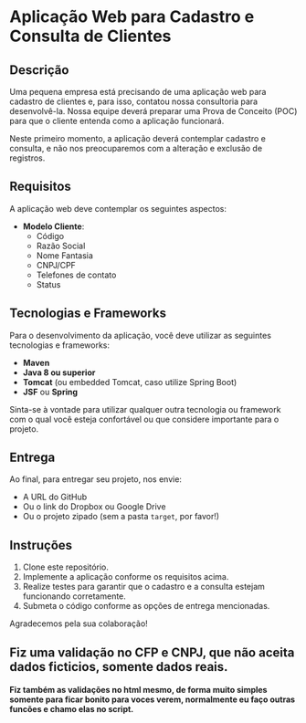 # Aplicação Web para Cadastro e Consulta de Clientes

## Descrição

Uma pequena empresa está precisando de uma aplicação web para cadastro de clientes e, para isso, contatou nossa consultoria para desenvolvê-la. Nossa equipe deverá preparar uma Prova de Conceito (POC) para que o cliente entenda como a aplicação funcionará.

Neste primeiro momento, a aplicação deverá contemplar cadastro e consulta, e não nos preocuparemos com a alteração e exclusão de registros.

## Requisitos

A aplicação web deve contemplar os seguintes aspectos:

- **Modelo Cliente**:
  - Código
  - Razão Social
  - Nome Fantasia
  - CNPJ/CPF
  - Telefones de contato
  - Status

## Tecnologias e Frameworks

Para o desenvolvimento da aplicação, você deve utilizar as seguintes tecnologias e frameworks:

- **Maven**
- **Java 8 ou superior**
- **Tomcat** (ou embedded Tomcat, caso utilize Spring Boot)
- **JSF** ou **Spring**

Sinta-se à vontade para utilizar qualquer outra tecnologia ou framework com o qual você esteja confortável ou que considere importante para o projeto.

## Entrega

Ao final, para entregar seu projeto, nos envie:

- A URL do GitHub
- Ou o link do Dropbox ou Google Drive
- Ou o projeto zipado (sem a pasta `target`, por favor!)

## Instruções

1. Clone este repositório.
2. Implemente a aplicação conforme os requisitos acima.
3. Realize testes para garantir que o cadastro e a consulta estejam funcionando corretamente.
4. Submeta o código conforme as opções de entrega mencionadas.

Agradecemos pela sua colaboração!

## Fiz uma validação no CFP e CNPJ, que não aceita dados ficticios, somente dados reais.
#### Fiz também as validações no html mesmo, de forma muito simples somente para ficar bonito para voces verem, normalmente eu faço outras funcões e chamo elas no script.
